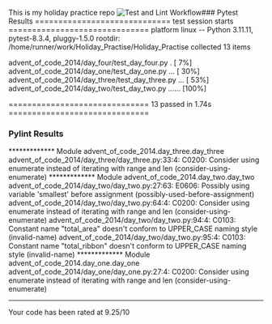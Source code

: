 This is my holiday practice repo
![Test and Lint Workflow](https://github.com/Candice-Bennett/Holiday_Practise/actions/workflows/pytest-pylint.yml/badge.svg)### Pytest Results
============================= test session starts ==============================
platform linux -- Python 3.11.11, pytest-8.3.4, pluggy-1.5.0
rootdir: /home/runner/work/Holiday_Practise/Holiday_Practise
collected 13 items

advent_of_code_2014/day_four/test_day_four.py .                          [  7%]
advent_of_code_2014/day_one/test_day_one.py ...                          [ 30%]
advent_of_code_2014/day_three/test_day_three.py ...                      [ 53%]
advent_of_code_2014/day_two/test_day_two.py ......                       [100%]

============================== 13 passed in 1.74s ==============================
### Pylint Results
************* Module advent_of_code_2014.day_three.day_three
advent_of_code_2014/day_three/day_three.py:33:4: C0200: Consider using enumerate instead of iterating with range and len (consider-using-enumerate)
************* Module advent_of_code_2014.day_two.day_two
advent_of_code_2014/day_two/day_two.py:27:63: E0606: Possibly using variable 'smallest' before assignment (possibly-used-before-assignment)
advent_of_code_2014/day_two/day_two.py:64:4: C0200: Consider using enumerate instead of iterating with range and len (consider-using-enumerate)
advent_of_code_2014/day_two/day_two.py:94:4: C0103: Constant name "total_area" doesn't conform to UPPER_CASE naming style (invalid-name)
advent_of_code_2014/day_two/day_two.py:95:4: C0103: Constant name "total_ribbon" doesn't conform to UPPER_CASE naming style (invalid-name)
************* Module advent_of_code_2014.day_one.day_one
advent_of_code_2014/day_one/day_one.py:27:4: C0200: Consider using enumerate instead of iterating with range and len (consider-using-enumerate)

-----------------------------------
Your code has been rated at 9.25/10

